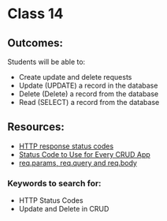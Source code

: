 # Class 14

## Outcomes:
Students will be able to:
- Create update and delete requests
- Update (UPDATE) a record in the database
- Delete (Delete) a record from the database
- Read (SELECT) a record from the database


## Resources:
* [HTTP response status codes](https://thecontentworks.uk/http-status-codes-cheat-sheet/)
* [Status Code to Use for Every CRUD App](https://www.moesif.com/blog/technical/api-design/Which-HTTP-Status-Code-To-Use-For-Every-CRUD-App/)
* [req.params, req.query and req.body](https://dev.to/gathoni/express-req-params-req-query-and-req-body-4lpc)

### Keywords to search for:
* HTTP Status Codes
* Update and Delete in CRUD
